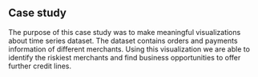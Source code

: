 ## Case study

The purpose of this case study was to make meaningful visualizations about time series dataset.
The dataset contains orders and payments information of different merchants. Using this visualization we are able to identify the riskiest merchants and find business opportunities to offer further credit lines.
